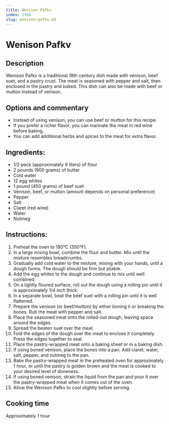 ```yaml
---
title: Wenison Pafkv
index: 1764
slug: wenison-pafkv.md
---
```


# Wenison Pafkv

## Description
Wenison Pafkv is a traditional 18th century dish made with venison, beef suet, and a pastry crust. The meat is seasoned with pepper and salt, then enclosed in the pastry and baked. This dish can also be made with beef or mutton instead of venison.

## Options and commentary
- Instead of using venison, you can use beef or mutton for this recipe.
- If you prefer a richer flavor, you can marinate the meat in red wine before baking.
- You can add additional herbs and spices to the meat for extra flavor.

## Ingredients:
- 1/2 peck (approximately 9 liters) of flour
- 2 pounds (900 grams) of butter
- Cold water
- 12 egg whites
- 1 pound (450 grams) of beef suet
- Venison, beef, or mutton (amount depends on personal preference)
- Pepper
- Salt
- Claret (red wine)
- Water
- Nutmeg

## Instructions:
1. Preheat the oven to 180°C (350°F).
2. In a large mixing bowl, combine the flour and butter. Mix until the mixture resembles breadcrumbs.
3. Gradually add cold water to the mixture, mixing with your hands, until a dough forms. The dough should be firm but pliable.
4. Add the egg whites to the dough and continue to mix until well combined.
5. On a lightly floured surface, roll out the dough using a rolling pin until it is approximately 1/4 inch thick.
6. In a separate bowl, beat the beef suet with a rolling pin until it is well flattened.
7. Prepare the venison (or beef/mutton) by either boning it or breaking the bones. Rub the meat with pepper and salt.
8. Place the seasoned meat onto the rolled-out dough, leaving space around the edges.
9. Spread the beaten suet over the meat.
10. Fold the edges of the dough over the meat to enclose it completely. Press the edges together to seal.
11. Place the pastry-wrapped meat onto a baking sheet or in a baking dish.
12. If using boned venison, place the bones into a pan. Add claret, water, salt, pepper, and nutmeg to the pan. 
13. Bake the pastry-wrapped meat in the preheated oven for approximately 1 hour, or until the pastry is golden brown and the meat is cooked to your desired level of doneness.
14. If using boned venison, strain the liquid from the pan and pour it over the pastry-wrapped meat when it comes out of the oven.
15. Allow the Wenison Pafkv to cool slightly before serving.

## Cooking time
Approximately 1 hour
